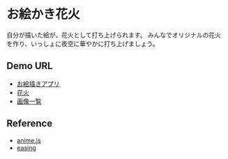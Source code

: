 # お絵かき花火
自分が描いた絵が、花火として打ち上げられます。
みんなでオリジナルの花火を作り、いっしょに夜空に華やかに打ち上げましょう。

## Demo URL
- [お絵描きアプリ](http://mediba.jpn.org/mogra/konno/fileworks/app.html)
- [花火](http://mediba.jpn.org/mogra/konno/fileworks/fireworks.html)
- [画像一覧](http://mediba.jpn.org/mogra/konno/fileworks/list.html)

## Reference
- [anime.js](https://github.com/juliangarnier/anime)
- [easing](http://easings.net/ja)